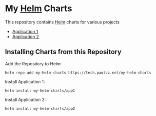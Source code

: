 # My [Helm](https://helm.sh) Charts

This repository contains [Helm](https://helm.sh) charts for various projects

* [Application 1](charts/app1/)
* [Application 2](charts/app2/)

## Installing Charts from this Repository

Add the Repository to Helm:

    helm repo add my-helm-charts https://tech.paulcz.net/my-helm-charts

Install Application 1:

    helm install my-helm-charts/app1

Install Application 2:

    helm install my-helm-charts/app2
